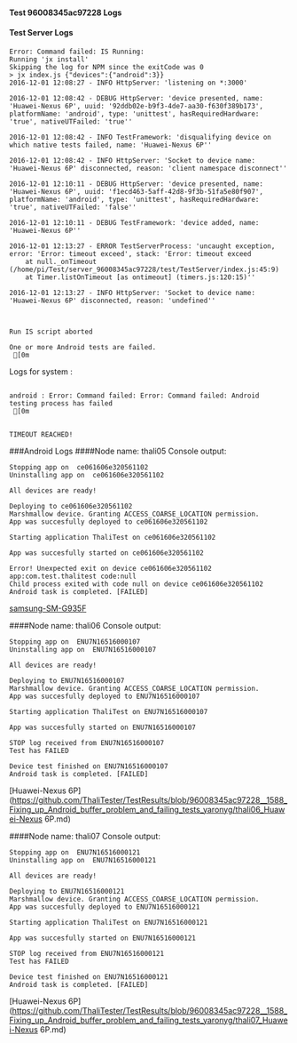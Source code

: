 #### Test 96008345ac97228 Logs

#### Test Server Logs
```
Error: Command failed: IS Running:
Running 'jx install'
Skipping the log for NPM since the exitCode was 0
> jx index.js {"devices":{"android":3}}
2016-12-01 12:08:27 - INFO HttpServer: 'listening on *:3000'

2016-12-01 12:08:42 - DEBUG HttpServer: 'device presented, name: 'Huawei-Nexus 6P', uuid: '92ddb02e-b9f3-4de7-aa30-f630f389b173', platformName: 'android', type: 'unittest', hasRequiredHardware: 'true', nativeUTFailed: 'true''

2016-12-01 12:08:42 - INFO TestFramework: 'disqualifying device on which native tests failed, name: 'Huawei-Nexus 6P''

2016-12-01 12:08:42 - INFO HttpServer: 'Socket to device name: 'Huawei-Nexus 6P' disconnected, reason: 'client namespace disconnect''

2016-12-01 12:10:11 - DEBUG HttpServer: 'device presented, name: 'Huawei-Nexus 6P', uuid: 'f1ecd463-5aff-42d8-9f3b-51fa5e80f907', platformName: 'android', type: 'unittest', hasRequiredHardware: 'true', nativeUTFailed: 'false''

2016-12-01 12:10:11 - DEBUG TestFramework: 'device added, name: 'Huawei-Nexus 6P''

2016-12-01 12:13:27 - ERROR TestServerProcess: 'uncaught exception, error: 'Error: timeout exceed', stack: 'Error: timeout exceed
    at null._onTimeout (/home/pi/Test/server_96008345ac97228/test/TestServer/index.js:45:9)
    at Timer.listOnTimeout [as ontimeout] (timers.js:120:15)''

2016-12-01 12:13:27 - INFO HttpServer: 'Socket to device name: 'Huawei-Nexus 6P' disconnected, reason: 'undefined''


 
Run IS script aborted
 
One or more Android tests are failed.
 [0m

```


Logs for system : 
```

android : Error: Command failed: Error: Command failed: Android testing process has failed
 [0m


TIMEOUT REACHED!
```
###Android Logs
####Node name: thali05
Console output:
```
Stopping app on  ce061606e320561102
Uninstalling app on  ce061606e320561102

All devices are ready!

Deploying to ce061606e320561102
Marshmallow device. Granting ACCESS_COARSE_LOCATION permission.
App was succesfully deployed to ce061606e320561102

Starting application ThaliTest on ce061606e320561102

App was succesfully started on ce061606e320561102

Error! Unexpected exit on device ce061606e320561102 app:com.test.thalitest code:null 
Child process exited with code null on device ce061606e320561102
Android task is completed. [FAILED]
```
[samsung-SM-G935F](https://github.com/ThaliTester/TestResults/blob/96008345ac97228__1588_Fixing_up_Android_buffer_problem_and_failing_tests_yaronyg/thali05_samsung-SM-G935F.md)

####Node name: thali06
Console output:
```
Stopping app on  ENU7N16516000107
Uninstalling app on  ENU7N16516000107

All devices are ready!

Deploying to ENU7N16516000107
Marshmallow device. Granting ACCESS_COARSE_LOCATION permission.
App was succesfully deployed to ENU7N16516000107

Starting application ThaliTest on ENU7N16516000107

App was succesfully started on ENU7N16516000107

STOP log received from ENU7N16516000107
Test has FAILED

Device test finished on ENU7N16516000107 
Android task is completed. [FAILED]
```
[Huawei-Nexus 6P](https://github.com/ThaliTester/TestResults/blob/96008345ac97228__1588_Fixing_up_Android_buffer_problem_and_failing_tests_yaronyg/thali06_Huawei-Nexus 6P.md)

####Node name: thali07
Console output:
```
Stopping app on  ENU7N16516000121
Uninstalling app on  ENU7N16516000121

All devices are ready!

Deploying to ENU7N16516000121
Marshmallow device. Granting ACCESS_COARSE_LOCATION permission.
App was succesfully deployed to ENU7N16516000121

Starting application ThaliTest on ENU7N16516000121

App was succesfully started on ENU7N16516000121

STOP log received from ENU7N16516000121
Test has FAILED

Device test finished on ENU7N16516000121 
Android task is completed. [FAILED]
```
[Huawei-Nexus 6P](https://github.com/ThaliTester/TestResults/blob/96008345ac97228__1588_Fixing_up_Android_buffer_problem_and_failing_tests_yaronyg/thali07_Huawei-Nexus 6P.md)




